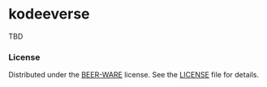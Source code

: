 # kodeeverse

TBD

### License

Distributed under the [BEER-WARE](https://en.wikipedia.org/wiki/Poul-Henning_Kamp#Beerware) license. See the [LICENSE](LICENSE) file for details.
